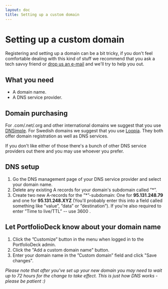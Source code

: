 ```yaml
---
layout: doc
title: Setting up a custom domain
---
```


# <span>Setting up a</span> custom domain

Registering and setting up a domain can be a bit tricky, if you don't feel comfortable dealing with this kind of stuff we recommend that you ask a tech savvy friend or [drop us an e-mail](mailto:support@portfoliodeck.com) and we'll try to help you out.

## What you need

* A domain name.
* A DNS service provider.

## Domain purchasing

For .com/.net/.org and other international domains we suggest that you use [DNSimple](https://dnsimple.com/). For Swedish domains we suggest that you use [Loopia](http://www.loopia.com/domainnames). They both offer domain registration as well as DNS services. 

If you don't like either of those there's a bunch of other DNS service providers out there and you may use whoever you prefer. 

## DNS setup

1. Go the DNS management page of your DNS service provider and select your domain name. 
2. Delete any existing A records for your domain's subdomain called ”\*”.
3. Create two new A-records for the ”\*”-subdomain: One for __95.131.248.79__ and one for __95.131.248.XYZ__ (You'll probably enter this into a field called something like ”value”, ”data” or ”destination”). If you're also required to enter ”Time to live/TTL” -- use 3600 .


## Let PortfolioDeck know about your domain name

1. Click the ”Customize” button in the menu when logged in to the PortfolioDeck admin. 
2. Click the "Add a custom domain name" button.
3. Enter your domain name in the ”Custom domain” field and click "Save changes".


_Please note that after you've set up your new domain you may need to wait up to 72 hours for the change to take effect. This is just how DNS works - please be patient :)_